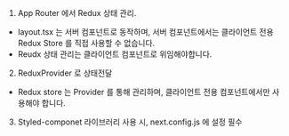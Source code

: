 1. App Router 에서 Redux 상태 관리.
- layout.tsx 는 서버 컴포넌트로 동작하며, 서버 컴포넌트에서는 클라이언트 전용 Redux Store 를 직접 사용할 수 없습니다.
- Reudx 상태 관리는 클라이언트 컴포넌트로 위임해야합니다.

2. ReduxProvider 로 상태전달
- Redux store 는 Provider 를 통해 관리하며, 클라이언트 전용 컴포넌트에서만 사용해야 합니다. 

3. Styled-componet 라이브러리 사용 시, next.config.js 에 설정 필수